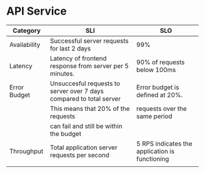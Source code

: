 # API Service

| **Category** | **SLI**                                                             | **SLO**                                        |
|--------------|---------------------------------------------------------------------|------------------------------------------------|
| Availability | Successful server requests for last 2 days                          | 99%                                            |
| Latency      | Latency of frontend response from server per 5 minutes.             | 90% of requests below 100ms                    |
| Error Budget | Unsuccesful requests to server over 7 days compared to total server | Error budget is defined at 20%.                |
|              | This means that 20% of the requests                                 | requests over the same period                  |
|              | can fail and still be within the budget                             |                                                |
| Throughput   | Total application server requests per second                        | 5 RPS indicates the application is functioning |
|              |                                                                     |                                                |
